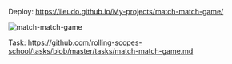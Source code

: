 Deploy: https://ileudo.github.io/My-projects/match-match-game/

![match-match-game](https://user-images.githubusercontent.com/79589513/120228110-c5648600-c24a-11eb-907f-3502aeb14f5a.jpg)

Task: https://github.com/rolling-scopes-school/tasks/blob/master/tasks/match-match-game.md
